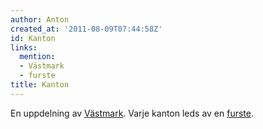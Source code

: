 ```yaml
---
author: Anton
created_at: '2011-08-09T07:44:58Z'
id: Kanton
links:
  mention:
  - Västmark
  - furste
title: Kanton
---
```


En uppdelning av [Västmark]. Varje kanton leds av en [furste].

  [Västmark]: Västmark
  [furste]: furste
